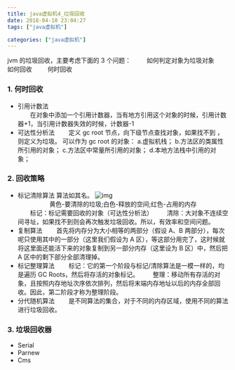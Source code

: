 ```yaml
---
title: java虚拟机4_垃圾回收
date: 2018-04-10 23:04:27
tags: ["java虚拟机"]

categories: ["java虚拟机"]
---
```

jvm 的垃圾回收，主要考虑下面的 3 个问题：
&emsp;&emsp; 如何判定对象为垃圾对象
&emsp;&emsp; 如何回收
&emsp;&emsp; 何时回收

<!--more-->

### 1. 何时回收

- 引用计数法  
  &emsp;&emsp;在对象中添加一个引用计数器，当有地方引用这个对象的时候，引用计数器+1，当引用计数器失效的时候，计数器-1
- 可达性分析法
  &emsp;&emsp;定义 gc root 节点，向下级节点查找对象，如果找不到 ，则定义为垃圾。
  可以作为 gc root 的对象：
  a.虚拟机栈；
  b.方法区的类属性所引用的对象；
  c.方法区中常量所引用的对象；
  d.本地方法栈中引用的对象；

### 2. 回收策略

- 标记清除算法
  算法如其名。
  ![img](https://bj.bcebos.com/v1/alertcode-blog/java虚拟机4_垃圾回收/Snipaste_2020-07-29_18-17-34.png)
  <div align="center">黄色-要清除的垃圾;白色-释放的空间;红色-占用的内存</div>
  &emsp;&emsp;标记：标记需要回收的对象（可达性分析法）
  &emsp;&emsp;清除：大对象不连续空间寻址，如果找不到则会再次触发垃圾回收。所以，有效率和空间问题。
- 复制算法
  &emsp;&emsp;首先将内存分为大小相等的两部分（假设 A、B 两部分），每次呢只使用其中的一部分（这里我们假设为 A 区），等这部分用完了，这时候就将这里面还能活下来的对象复制到另一部分内存（这里设为 B 区）中，然后把 A 区中的剩下部分全部清理掉。
- 标记整理算法
  &emsp;&emsp;标记：它的第一个阶段与标记/清除算法是一模一样的，均是遍历 GC Roots，然后将存活的对象标记。
  &emsp;&emsp;整理：移动所有存活的对象，且按照内存地址次序依次排列，然后将末端内存地址以后的内存全部回收。因此，第二阶段才称为整理阶段。
- 分代随机算法
  &emsp;&emsp;是不同算法的集合，对于不同的内存区域，使用不同的算法进行垃圾回收。

### 3. 垃圾回收器

- Serial
- Parnew
- Cms
